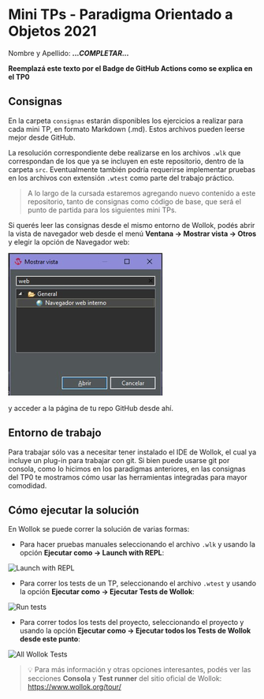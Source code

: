 # Mini TPs - Paradigma Orientado a Objetos 2021

Nombre y Apellido: ***...COMPLETAR...***

**Reemplazá este texto por el Badge de GitHub Actions como se explica en el TP0**

## Consignas

En la carpeta `consignas` estarán disponibles los ejercicios a realizar para cada mini TP, en formato Markdown (.md). Estos archivos pueden leerse mejor desde GitHub.

La resolución correspondiente debe realizarse en los archivos `.wlk` que correspondan de los que ya se incluyen en este repositorio, dentro de la carpeta `src`. Eventualmente también podría requerirse implementar pruebas en los archivos con extensión `.wtest` como parte del trabajo práctico.

> A lo largo de la cursada estaremos agregando nuevo contenido a este repositorio, tanto de consignas como código de base, que será el punto de partida para los siguientes mini TPs.

Si querés leer las consignas desde el mismo entorno de Wollok, podés abrir la vista de navegador web desde el menú **Ventana -> Mostrar vista -> Otros** y elegir la opción de Navegador web:

![Navegador web](consignas/imagenes/web-browser.jpg)

y acceder a la página de tu repo GitHub desde ahí.

## Entorno de trabajo

Para trabajar sólo vas a necesitar tener instalado el IDE de Wollok, el cual ya incluye un plug-in para trabajar con git. Si bien puede usarse git por consola, como lo hicimos en los paradigmas anteriores, en las consignas del TP0 te mostramos cómo usar las herramientas integradas para mayor comodidad.

## Cómo ejecutar la solución

En Wollok se puede correr la solución de varias formas:

- Para hacer pruebas manuales seleccionando el archivo `.wlk` y usando la opción **Ejecutar como -> Launch with REPL**:

![Launch with REPL](https://d33wubrfki0l68.cloudfront.net/f5fc2749e6bae5af90b1a9295cb13941f803a4ce/0ef93/images/tour/consoleintroes.gif)

- Para correr los tests de un TP, seleccionando el archivo `.wtest` y usando la opción **Ejecutar como -> Ejecutar Tests de Wollok**:

![Run tests](https://d33wubrfki0l68.cloudfront.net/e5bd31e55f66cf2e605d1d89563bfaefcbaf692b/bb328/images/tour/testrunnerintroes.gif)

- Para correr todos los tests del proyecto, seleccionando el proyecto y usando la opción **Ejecutar como -> Ejecutar todos los Tests de Wollok desde este punto**:

![All Wollok Tests](https://d33wubrfki0l68.cloudfront.net/15d835ed544cab381623621affcb8ec899d81e87/a930f/images/tour/testrunnerrunningseveralfileses.gif)

> :bulb: Para más información y otras opciones interesantes, podés ver las secciones **Consola** y **Test runner** del sitio oficial de Wollok: https://www.wollok.org/tour/
